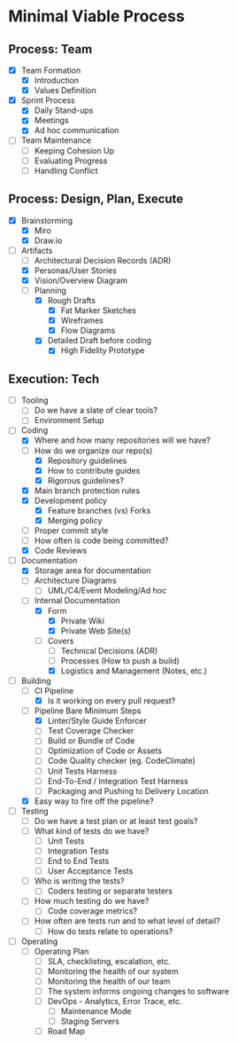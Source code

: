 # Minimal Viable Process

## Process: Team

- [x] Team Formation
  - [x] Introduction
  - [x] Values Definition
- [x] Sprint Process
  - [x] Daily Stand-ups
  - [x] Meetings
  - [x] Ad hoc communication
- [ ] Team Maintenance
  - [ ] Keeping Cohesion Up
  - [ ] Evaluating Progress
  - [ ] Handling Conflict

## Process: Design, Plan, Execute

- [x] Brainstorming
  - [x] Miro
  - [x] Draw.io
- [ ] Artifacts
  - [ ] Architectural Decision Records (ADR)
  - [x] Personas/User Stories
  - [x] Vision/Overview Diagram
  - [ ] Planning
    - [x] Rough Drafts
      - [x] Fat Marker Sketches
      - [x] Wireframes
      - [x] Flow Diagrams
    - [x] Detailed Draft before coding
      - [x] High Fidelity Prototype

## Execution: Tech

- [ ] Tooling
  - [ ] Do we have a slate of clear tools?
  - [ ] Environment Setup
- [ ] Coding
  - [x] Where and how many repositories will we have?
  - [ ] How do we organize our repo(s)
    - [x] Repository guidelines
    - [x] How to contribute guides
    - [x] Rigorous guidelines?
  - [x] Main branch protection rules
  - [x] Development policy
    - [x] Feature branches (vs) Forks
    - [x] Merging policy
  - [ ] Proper commit style
  - [ ] How often is code being committed?
  - [x] Code Reviews
- [ ] Documentation
  - [x] Storage area for documentation
  - [ ] Architecture Diagrams
    - [ ] UML/C4/Event Modeling/Ad hoc
  - [ ] Internal Documentation
    - [x] Form
      - [x] Private Wiki
      - [x] Private Web Site(s)
    - [ ] Covers
      - [ ] Technical Decisions (ADR)
      - [ ] Processes (How to push a build)
      - [x] Logistics and Management (Notes, etc.)
- [ ] Building
  - [ ] CI Pipeline
    - [x] Is it working on every pull request?
  - [ ] Pipeline Bare Minimum Steps
    - [x] Linter/Style Guide Enforcer
    - [ ] Test Coverage Checker
    - [ ] Build or Bundle of Code
    - [ ] Optimization of Code or Assets
    - [ ] Code Quality checker (eg. CodeClimate)
    - [ ] Unit Tests Harness
    - [ ] End-To-End / Integration Test Harness
    - [ ] Packaging and Pushing to Delivery Location
  - [x] Easy way to fire off the pipeline?
- [ ] Testing
  - [ ] Do we have a test plan or at least test goals?
  - [ ] What kind of tests do we have?
    - [ ] Unit Tests
    - [ ] Integration Tests
    - [ ] End to End Tests
    - [ ] User Acceptance Tests
  - [ ] Who is writing the tests?
    - [ ] Coders testing or separate testers
  - [ ] How much testing do we have?
    - [ ] Code coverage metrics?
  - [ ] How often are tests run and to what level of detail?
    - [ ] How do tests relate to operations?
- [ ] Operating
  - [ ] Operating Plan
    - [ ] SLA, checklisting, escalation, etc.
    - [ ] Monitoring the health of our system
    - [ ] Monitoring the health of our team
    - [ ] The system informs ongoing changes to software
    - [ ] DevOps - Analytics, Error Trace, etc.
      - [ ] Maintenance Mode
      - [ ] Staging Servers
    - [ ] Road Map

